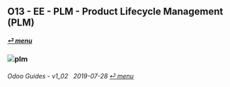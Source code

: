 ## O13 - EE - PLM - Product Lifecycle Management (PLM)
#### [_&#x23CE; menu_](/o13/ee/o13-ee-guides_menu.md)  
### ![plm](/doc/img/plm.png)
	
###### Odoo Guides - v1_02 &nbsp; 2019-07-28  [_&#x23CE; menu_](/o13/ee/o13-ee-guides_menu.md)  
